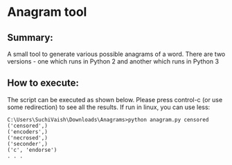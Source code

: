 # Anagram tool
## Summary:

A small tool to generate various possible anagrams of a word. There are two versions - one which runs in Python 2 and another which runs in Python 3

## How to execute:

The script can be executed as shown below. Please press control-c (or use some redirection) to see all the results. If run in linux, you can use less:

```
C:\Users\SuchiVaish\Downloads\Anagrams>python anagram.py censored
('censored',)
('encoders',)
('necrosed',)
('seconder',)
('c', 'endorse')
. . .
```


